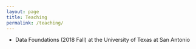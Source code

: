 ```yaml
---
layout: page
title: Teaching
permalink: /teaching/
---
```


- Data Foundations (2018 Fall) at the University of Texas at San Antonio
